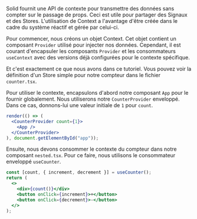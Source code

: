 Solid fournit une API de contexte pour transmettre des données sans compter sur le passage de props. Ceci est utile pour partager des Signaux et des Stores. L'utilisation de Context a l'avantage d'être créée dans le cadre du système réactif et gérée par celui-ci.

Pour commencer, nous créons un objet Context. Cet objet contient un composant `Provider` utilisé pour injecter nos données. Cependant, il est courant d'encapsuler les composants `Provider` et les consommateurs `useContext` avec des versions déjà configurées pour le contexte spécifique.

Et c'est exactement ce que nous avons dans ce tutoriel. Vous pouvez voir la définition d'un Store simple pour notre compteur dans le fichier `counter.tsx`.

Pour utiliser le contexte, encapsulons d'abord notre composant `App` pour le fournir globalement. Nous utiliserons notre `CounterProvider` enveloppé. Dans ce cas, donnons-lui une valeur initiale de `1` pour `count`.

```jsx
render(() => (
  <CounterProvider count={1}>
    <App />
  </CounterProvider>
), document.getElementById("app"));
```

Ensuite, nous devons consommer le contexte du compteur dans notre composant `nested.tsx`. Pour ce faire, nous utilisons le consommateur enveloppé `useCounter`.

```jsx
const [count, { increment, decrement }] = useCounter();
return (
  <>
    <div>{count()}</div>
    <button onClick={increment}>+</button>
    <button onClick={decrement}>-</button>
  </>
);
```